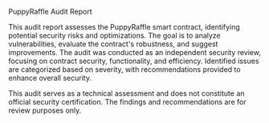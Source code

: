 PuppyRaffle Audit Report

This audit report assesses the PuppyRaffle smart contract, identifying potential security risks and optimizations. The goal is to analyze vulnerabilities, evaluate the contract's robustness, and suggest improvements. The audit was conducted as an independent security review, focusing on contract security, functionality, and efficiency. Identified issues are categorized based on severity, with recommendations provided to enhance overall security.

This audit serves as a technical assessment and does not constitute an official security certification. The findings and recommendations are for review purposes only.
